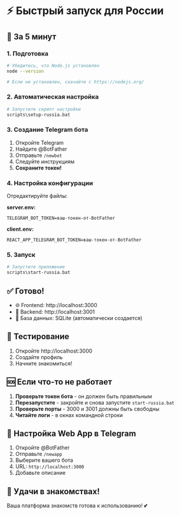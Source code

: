 # ⚡ Быстрый запуск для России

## 🚀 За 5 минут

### 1. Подготовка
```bash
# Убедитесь, что Node.js установлен
node --version

# Если не установлен, скачайте с https://nodejs.org/
```

### 2. Автоматическая настройка
```bash
# Запустите скрипт настройки
scripts\setup-russia.bat
```

### 3. Создание Telegram бота
1. Откройте Telegram
2. Найдите @BotFather
3. Отправьте `/newbot`
4. Следуйте инструкциям
5. **Сохраните токен!**

### 4. Настройка конфигурации
Отредактируйте файлы:

**server\.env:**
```env
TELEGRAM_BOT_TOKEN=ваш-токен-от-BotFather
```

**client\.env:**
```env
REACT_APP_TELEGRAM_BOT_TOKEN=ваш-токен-от-BotFather
```

### 5. Запуск
```bash
# Запустите приложение
scripts\start-russia.bat
```

## ✅ Готово!

- 🌐 Frontend: http://localhost:3000
- 🔧 Backend: http://localhost:3001
- 💾 База данных: SQLite (автоматически создается)

## 🎯 Тестирование

1. Откройте http://localhost:3000
2. Создайте профиль
3. Начните знакомиться!

## 🆘 Если что-то не работает

1. **Проверьте токен бота** - он должен быть правильным
2. **Перезапустите** - закройте и снова запустите `start-russia.bat`
3. **Проверьте порты** - 3000 и 3001 должны быть свободны
4. **Читайте логи** - в окнах командной строки

## 📱 Настройка Web App в Telegram

1. Откройте @BotFather
2. Отправьте `/newapp`
3. Выберите вашего бота
4. URL: `http://localhost:3000`
5. Добавьте описание

## 🎉 Удачи в знакомствах!

Ваша платформа знакомств готова к использованию! 💕
